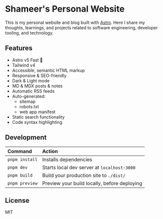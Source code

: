 # Shameer's Personal Website

This is my personal website and blog built with [Astro](https://astro.build). Here I share my thoughts, learnings, and projects related to software engineering, developer tooling, and technology.

## Features

- Astro v5 Fast 🚀
- Tailwind v4
- Accessible, semantic HTML markup
- Responsive & SEO-friendly
- Dark & Light mode
- MD & MDX posts & notes
- Automatic RSS feeds
- Auto-generated:
  - sitemap
  - robots.txt
  - web app manifest
- Static search functionality
- Code syntax highlighting

## Development

| Command          | Action                                                         |
| :--------------- | :------------------------------------------------------------- |
| `pnpm install`   | Installs dependencies                                          |
| `pnpm dev`       | Starts local dev server at `localhost:3000`                    |
| `pnpm build`     | Build your production site to `./dist/`                        |
| `pnpm preview`   | Preview your build locally, before deploying                   |

## License

MIT
